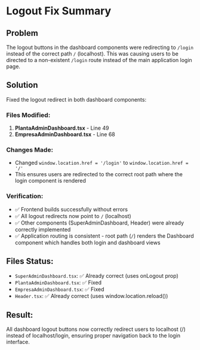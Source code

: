 # Logout Fix Summary

## Problem
The logout buttons in the dashboard components were redirecting to `/login` instead of the correct path `/` (localhost). This was causing users to be directed to a non-existent `/login` route instead of the main application login page.

## Solution
Fixed the logout redirect in both dashboard components:

### Files Modified:
1. **PlantaAdminDashboard.tsx** - Line 49
2. **EmpresaAdminDashboard.tsx** - Line 68

### Changes Made:
- Changed `window.location.href = '/login'` to `window.location.href = '/'`
- This ensures users are redirected to the correct root path where the login component is rendered

### Verification:
- ✅ Frontend builds successfully without errors
- ✅ All logout redirects now point to `/` (localhost)
- ✅ Other components (SuperAdminDashboard, Header) were already correctly implemented
- ✅ Application routing is consistent - root path (`/`) renders the Dashboard component which handles both login and dashboard views

## Files Status:
- `SuperAdminDashboard.tsx`: ✅ Already correct (uses onLogout prop)
- `PlantaAdminDashboard.tsx`: ✅ Fixed
- `EmpresaAdminDashboard.tsx`: ✅ Fixed  
- `Header.tsx`: ✅ Already correct (uses window.location.reload())

## Result:
All dashboard logout buttons now correctly redirect users to localhost (/) instead of localhost/login, ensuring proper navigation back to the login interface.
